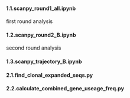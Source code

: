 #### 1.1.scanpy_round1_all.ipynb
first round analysis

#### 1.2.scanpy_round2_B.ipynb
second round analysis

#### 1.3.scanpy_trajectory_B.ipynb

#### 2.1.find_clonal_expanded_seqs.py

#### 2.2.calculate_combined_gene_useage_freq.py

